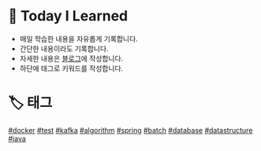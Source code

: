 # 📝 Today I Learned
- 매일 학습한 내용을 자유롭게 기록합니다.
- 간단한 내용이라도 기록합니다.
- 자세한 내용은 [블로그](https://velog.io/@wda067)에 작성합니다.
- 하단에 태그로 키워드를 작성합니다.

# 🏷️ 태그
[#docker](https://github.com/wda067/TIL/search?q=%23docker&type=code) 
[#test](https://github.com/wda067/TIL/search?q=%23test&type=code) 
[#kafka](https://github.com/wda067/TIL/search?q=%23kafka&type=code) 
[#algorithm](https://github.com/wda067/TIL/search?q=%23algorithm&type=code)
[#spring](https://github.com/wda067/TIL/search?q=%23spring&type=code)
[#batch](https://github.com/wda067/TIL/search?q=%23batch&type=code)
[#database](https://github.com/wda067/TIL/search?q=%23database&type=code)
[#datastructure](https://github.com/wda067/TIL/search?q=%23datastructure&type=code)
[#java](https://github.com/wda067/TIL/search?q=%23java&type=code)


